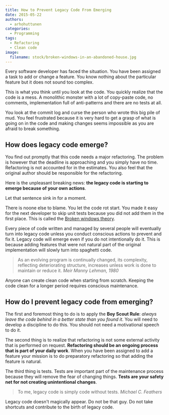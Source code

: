 ```yaml
---
title: How to Prevent Legacy Code From Emerging
date: 2015-05-22
authors:
  - arhohuttunen
categories:
  - Programming
tags:
  - Refactoring
  - Clean code
image:
  filename: stock/broken-windows-in-an-abandoned-house.jpg
---
```


Every software developer has faced the situation. You have been assigned a task to add or change a feature. You know nothing about the particular feature but it does not sound too complex.

This is what you think until you look at the code. You quickly realize that the code is a mess. A monolithic monster with a lot of copy-paste code, no comments, implementation full of anti-patterns and there are no tests at all.

You look at the commit log and curse the person who wrote this big pile of mud. You feel frustrated because it is very hard to get a grasp of what is going on in the code and making changes seems impossible as you are afraid to break something.

## How does legacy code emerge?

You find out promptly that this code needs a major refactoring. The problem is however that the deadline is approaching and you simply have no time. Refactoring is not accounted for in the estimates. You also feel that the original author should be responsible for the refactoring.

Here is the unpleasant breaking news: **the legacy code is starting to emerge because of your own actions**.

Let that sentence sink in for a moment.

There is noone else to blame. You let the code rot start. You made it easy for the next developer to skip unit tests because you did not add them in the first place. This is called the [Broken windows theory](https://en.wikipedia.org/wiki/Broken_windows_theory).

Every piece of code written and managed by several people will eventually turn into legacy code unless you conduct conscious actions to prevent and fix it. Legacy code will emerge even if you do not intentionally do it. This is because adding features that were not natural part of the original implementation will slowly turn into spaghetti code.

> As an evolving program is continually changed, its complexity, reflecting deteriorating structure, increases unless work is done to maintain or reduce it.
<cite>Meir Manny Lehman, 1980</cite>

Anyone can create clean code when starting from scratch. Keeping the code clean for a longer period requires conscious maintenance.

## How do I prevent legacy code from emerging?

The first and foremost thing to do is to apply the **Boy Scout Rule**: _always leave the code behind in a better state than you found it_. You will need to develop a discipline to do this. You should not need a motivational speech to do it.

The second thing is to realize that refactoring is not some external activity that is performed on request. **Refactoring should be an ongoing process that is part of your daily work**. When you have been assigned to add a feature your mission is to do preparatory refactoring so that adding the feature is natural.

The third thing is tests. Tests are important part of the maintenance process because they will remove the fear of changing things. **Tests are your safety net for not creating unintentional changes**.

> To me, legacy code is simply code without tests.
<cite>Michael C. Feathers</cite>

Legacy code doesn't magically appear. Do not be that guy. Do not take shortcuts and contribute to the birth of legacy code.
